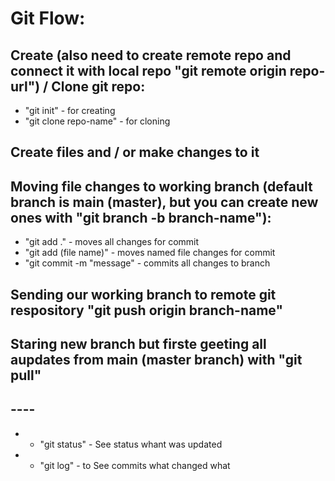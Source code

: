 # Git Flow:

## Create (also need to create remote repo and connect it with local repo "git remote origin repo-url") / Clone git repo:

- "git init" - for creating
- "git clone repo-name" - for cloning

## Create files and / or make changes to it

## Moving file changes to working branch (default branch is main (master), but you can create new ones with "git branch -b branch-name"):

- "git add ." - moves all changes for commit
- "git add (file name)" - moves named file changes for commit
- "git commit -m "message" - commits all changes to branch

## Sending our working branch to remote git respository "git push origin branch-name"

## Staring new branch but firste geeting all aupdates from main (master branch) with "git pull"

## ----
- - "git status" - See status whant was updated
- - "git log" - to See commits what changed what